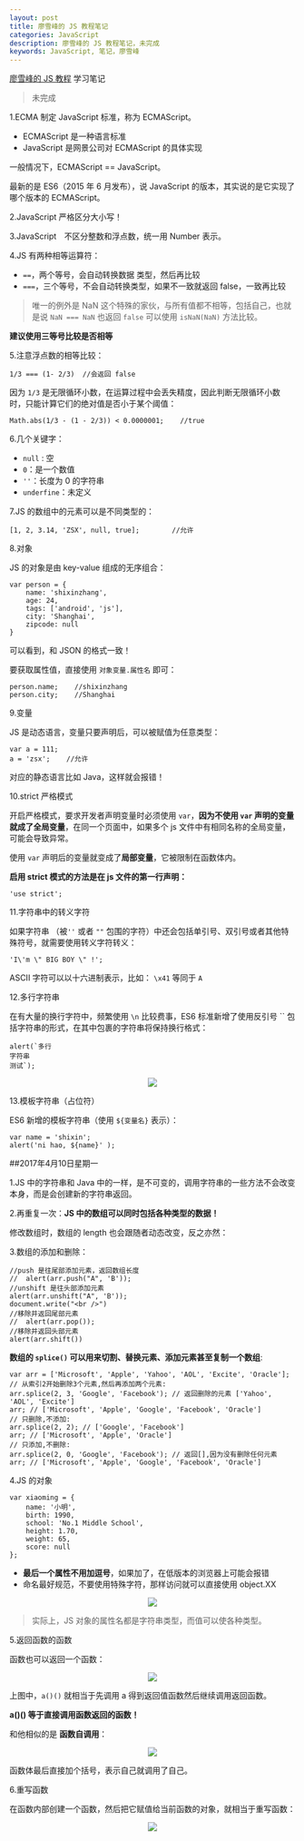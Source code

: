 ```yaml
---
layout: post
title: 廖雪峰的 JS 教程笔记
categories: JavaScript
description: 廖雪峰的 JS 教程笔记，未完成
keywords: JavaScript, 笔记，廖雪峰
---
```



[廖雪峰的 JS 教程](http://www.liaoxuefeng.com/wiki/001434446689867b27157e896e74d51a89c25cc8b43bdb3000/0014344991049250a2c80ec84cb4861bbd1d9b2c0c2850e000) 学习笔记

> 未完成

1.ECMA 制定 JavaScript 标准，称为 ECMAScript。

- ECMAScript 是一种语言标准
- JavaScript 是网景公司对 ECMAScript 的具体实现

一般情况下，ECMAScript == JavaScript。

最新的是 ES6（2015 年 6 月发布），说 JavaScript 的版本，其实说的是它实现了哪个版本的 ECMAScript。

2.JavaScript 严格区分大小写！

3.JavaScript　不区分整数和浮点数，统一用 Number 表示。

4.JS 有两种相等运算符：

- ``==``，两个等号，会自动转换数据 类型，然后再比较
- ``===``，三个等号，不会自动转换类型，如果不一致就返回 false，一致再比较

>唯一的例外是 NaN 这个特殊的家伙，与所有值都不相等，包括自己，也就是说 ``NaN === NaN`` 也返回 ``false``
>可以使用 ``isNaN(NaN)`` 方法比较。

**建议使用三等号比较是否相等**

5.注意浮点数的相等比较：

```
1/3 === (1- 2/3)  //会返回 false
```

因为 ``1/3`` 是无限循环小数，在运算过程中会丢失精度，因此判断无限循环小数时，只能计算它们的绝对值是否小于某个阈值：

```
Math.abs(1/3 - (1 - 2/3)) < 0.0000001;    //true
```

6.几个关键字：

- ``null`` : 空
- ``0``：是一个数值
- ``''``：长度为 0  的字符串
- ``underfine``：未定义

7.JS 的数组中的元素可以是不同类型的：

```
[1, 2, 3.14, 'ZSX', null, true];        //允许
```

8.对象

JS 的对象是由 key-value 组成的无序组合：

```
var person = {
    name: 'shixinzhang',
    age: 24,
    tags: ['android', 'js'],
    city: 'Shanghai',
    zipcode: null
}
```

可以看到，和 JSON 的格式一致！

要获取属性值，直接使用 ``对象变量.属性名`` 即可：

```
person.name;    //shixinzhang
person.city;    //Shanghai
```

9.变量

JS 是动态语言，变量只要声明后，可以被赋值为任意类型：

```
var a = 111;    
a = 'zsx';    //允许
```

对应的静态语言比如 Java，这样就会报错！

10.strict 严格模式

开启严格模式，要求开发者声明变量时必须使用 ``var``，**因为不使用 ``var`` 声明的变量就成了全局变量**，在同一个页面中，如果多个 js 文件中有相同名称的全局变量，可能会导致异常。

使用 ``var`` 声明后的变量就变成了**局部变量**，它被限制在函数体内。

**启用 strict 模式的方法是在 js 文件的第一行声明：**

```
'use strict';
```

11.字符串中的转义字符

如果字符串 （被``''`` 或者 ``""`` 包围的字符）中还会包括单引号、双引号或者其他特殊符号，就需要使用转义字符转义： 

```
'I\'m \" BIG BOY \" !';
```

ASCII 字符可以以十六进制表示，比如： ``\x41`` 等同于 ``A``

12.多行字符串

在有大量的换行字符中，频繁使用 ``\n`` 比较费事，ES6 标准新增了使用反引号 `` 包括字符串的形式，在其中包裹的字符串将保持换行格式：

```
alert(`多行
字符串
测试`);
```

<div align="center">
	<image src="http://oqg4nua5z.bkt.clouddn.com/image/js-liaoxuefengjs-lxf-0.png"/>
</div>

13.模板字符串（占位符）

ES6 新增的模板字符串（使用 ``${变量名}`` 表示）：

```
var name = 'shixin';
alert('ni hao, ${name}' );

```

##2017年4月10日星期一

1.JS 中的字符串和 Java 中的一样，是不可变的，调用字符串的一些方法不会改变本身，而是会创建新的字符串返回。

2.再重复一次：**JS 中的数组可以同时包括各种类型的数据！**

修改数组时，数组的 length 也会跟随者动态改变，反之亦然：

3.数组的添加和删除：

```
//push 是往尾部添加元素，返回数组长度
//	alert(arr.push("A", 'B'));
//unshift 是往头部添加元素
alert(arr.unshift("A", 'B'));
document.write("<br />")
//移除并返回尾部元素
//	alert(arr.pop());
//移除并返回头部元素
alert(arr.shift())
```

**数组的 ``splice()`` 可以用来切割、替换元素、添加元素甚至复制一个数组**:

```
var arr = ['Microsoft', 'Apple', 'Yahoo', 'AOL', 'Excite', 'Oracle'];
// 从索引2开始删除3个元素,然后再添加两个元素:
arr.splice(2, 3, 'Google', 'Facebook'); // 返回删除的元素 ['Yahoo', 'AOL', 'Excite']
arr; // ['Microsoft', 'Apple', 'Google', 'Facebook', 'Oracle']
// 只删除,不添加:
arr.splice(2, 2); // ['Google', 'Facebook']
arr; // ['Microsoft', 'Apple', 'Oracle']
// 只添加,不删除:
arr.splice(2, 0, 'Google', 'Facebook'); // 返回[],因为没有删除任何元素
arr; // ['Microsoft', 'Apple', 'Google', 'Facebook', 'Oracle']
```

4.JS 的对象

```
var xiaoming = {
    name: '小明',
    birth: 1990,
    school: 'No.1 Middle School',
    height: 1.70,
    weight: 65,
    score: null
};
```

- **最后一个属性不用加逗号**，如果加了，在低版本的浏览器上可能会报错
- 命名最好规范，不要使用特殊字符，那样访问就可以直接使用 object.XX 

<div align="center">
	<image src="http://oqg4nua5z.bkt.clouddn.com/image/js-liaoxuefengjs-lxf-1.png"/>
</div>


>实际上，JS 对象的属性名都是字符串类型，而值可以使各种类型。

5.返回函数的函数

函数也可以返回一个函数：

<div align="center">
	<image src="http://oqg4nua5z.bkt.clouddn.com/image/js-liaoxuefengjs-lxf-2.png"/>
</div>

上图中，``a()()`` 就相当于先调用 a 得到返回值函数然后继续调用返回函数。

**a()() 等于直接调用函数返回的函数！**

和他相似的是 **函数自调用**：

<div align="center">
	<image src="http://oqg4nua5z.bkt.clouddn.com/image/js-liaoxuefengjs-lxf-3.png"/>
</div>

函数体最后直接加个括号，表示自己就调用了自己。

6.重写函数

在函数内部创建一个函数，然后把它赋值给当前函数的对象，就相当于重写函数：

<div align="center">
	<image src="http://oqg4nua5z.bkt.clouddn.com/image/js-liaoxuefengjs-lxf-4.png"/>
</div>
